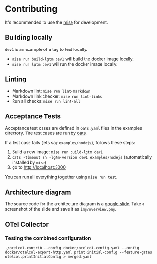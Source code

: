 # Contributing

It's recommended to use the [mise](https://mise.jdx.dev/) for development.

## Building locally

`dev1` is an example of a tag to test locally.

- `mise run build-lgtm dev1` will build the docker image locally.
- `mise run lgtm dev1` will run the docker image locally.

## Linting

- Markdown lint: `mise run lint-markdown`
- Markdown link checker: `mise run lint-links`
- Run all checks: `mise run lint-all`

## Acceptance Tests

Acceptance test cases are defined in `oats.yaml` files in the examples directory. The test cases are run by [oats].

If a test case fails (lets say `examples/nodejs`), follows these steps:

1. Build a new image: `mise run build-lgtm dev1`
2. `oats -timeout 2h -lgtm-version dev1 examples/nodejs` (automatically installed by `mise`)
3. go to <http://localhost:3000>

You can run all everything together using `mise run test`.

[oats]: https://github.com/grafana/oats

## Architecture diagram

The source code for the architecture diagram is a [google slide](https://docs.google.com/presentation/d/1txMBBitezscvtJIXRHNSXnCekjMRM29GmHufUSI0NRw/edit?slide=id.g26040f0db78_0_0#slide=id.g26040f0db78_0_0).
Take a screenshot of the slide and save it as `img/overview.png`.

## OTel Collector

### Testing the combined configuration

```shell
./otelcol-contrib --config docker/otelcol-config.yaml --config docker/otelcol-export-http.yaml print-initial-config --feature-gates otelcol.printInitialConfig > merged.yaml
```
